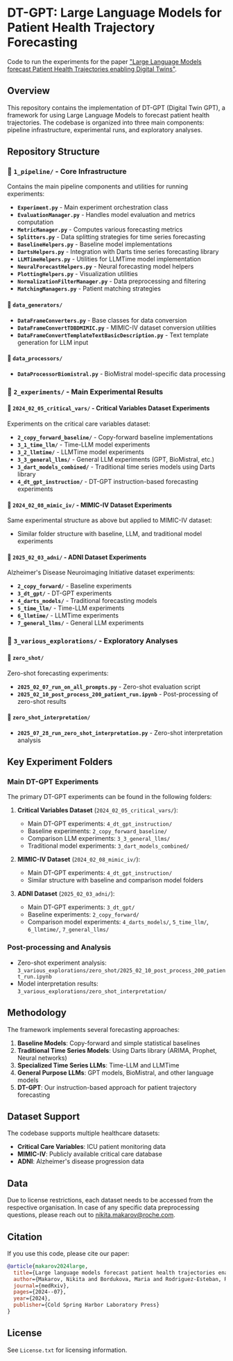 
# DT-GPT: Large Language Models for Patient Health Trajectory Forecasting

Code to run the experiments for the paper ["Large Language Models forecast Patient Health Trajectories enabling Digital Twins"](https://www.medrxiv.org/content/10.1101/2024.07.05.24309957v2).

## Overview

This repository contains the implementation of DT-GPT (Digital Twin GPT), a framework for using Large Language Models to forecast patient health trajectories. The codebase is organized into three main components: pipeline infrastructure, experimental runs, and exploratory analyses.

## Repository Structure

### 📁 `1_pipeline/` - Core Infrastructure
Contains the main pipeline components and utilities for running experiments:

- **`Experiment.py`** - Main experiment orchestration class
- **`EvaluationManager.py`** - Handles model evaluation and metrics computation
- **`MetricManager.py`** - Computes various forecasting metrics
- **`Splitters.py`** - Data splitting strategies for time series forecasting
- **`BaselineHelpers.py`** - Baseline model implementations
- **`DartsHelpers.py`** - Integration with Darts time series forecasting library
- **`LLMTimeHelpers.py`** - Utilities for LLMTime model implementation
- **`NeuralForecastHelpers.py`** - Neural forecasting model helpers
- **`PlottingHelpers.py`** - Visualization utilities
- **`NormalizationFilterManager.py`** - Data preprocessing and filtering
- **`MatchingManagers.py`** - Patient matching strategies

#### 📁 `data_generators/`
- **`DataFrameConverters.py`** - Base classes for data conversion
- **`DataFrameConvertTDBDMIMIC.py`** - MIMIC-IV dataset conversion utilities
- **`DataFrameConvertTemplateTextBasicDescription.py`** - Text template generation for LLM input

#### 📁 `data_processors/`
- **`DataProcessorBiomistral.py`** - BioMistral model-specific data processing

### 📁 `2_experiments/` - Main Experimental Results

#### 📁 `2024_02_05_critical_vars/` - Critical Variables Dataset Experiments
Experiments on the critical care variables dataset:
- **`2_copy_forward_baseline/`** - Copy-forward baseline implementations
- **`3_1_time_llm/`** - Time-LLM model experiments
- **`3_2_llmtime/`** - LLMTime model experiments  
- **`3_3_general_llms/`** - General LLM experiments (GPT, BioMistral, etc.)
- **`3_dart_models_combined/`** - Traditional time series models using Darts library
- **`4_dt_gpt_instruction/`** - DT-GPT instruction-based forecasting experiments

#### 📁 `2024_02_08_mimic_iv/` - MIMIC-IV Dataset Experiments
Same experimental structure as above but applied to MIMIC-IV dataset:
- Similar folder structure with baseline, LLM, and traditional model experiments

#### 📁 `2025_02_03_adni/` - ADNI Dataset Experiments
Alzheimer's Disease Neuroimaging Initiative dataset experiments:
- **`2_copy_forward/`** - Baseline experiments
- **`3_dt_gpt/`** - DT-GPT experiments
- **`4_darts_models/`** - Traditional forecasting models
- **`5_time_llm/`** - Time-LLM experiments
- **`6_llmtime/`** - LLMTime experiments
- **`7_general_llms/`** - General LLM experiments

### 📁 `3_various_explorations/` - Exploratory Analyses

#### 📁 `zero_shot/`
Zero-shot forecasting experiments:
- **`2025_02_07_run_on_all_prompts.py`** - Zero-shot evaluation script
- **`2025_02_10_post_process_200_patient_run.ipynb`** - Post-processing of zero-shot results

#### 📁 `zero_shot_interpretation/`
- **`2025_07_28_run_zero_shot_interpretation.py`** - Zero-shot interpretation analysis

## Key Experiment Folders

### Main DT-GPT Experiments
The primary DT-GPT experiments can be found in the following folders:

1. **Critical Variables Dataset** (`2024_02_05_critical_vars/`):
   - Main DT-GPT experiments: `4_dt_gpt_instruction/`
   - Baseline experiments: `2_copy_forward_baseline/`
   - Comparison LLM experiments: `3_3_general_llms/`
   - Traditional model experiments: `3_dart_models_combined/`

2. **MIMIC-IV Dataset** (`2024_02_08_mimic_iv/`):
   - Main DT-GPT experiments: `4_dt_gpt_instruction/`
   - Similar structure with baseline and comparison model folders

3. **ADNI Dataset** (`2025_02_03_adni/`):
   - Main DT-GPT experiments: `3_dt_gpt/`
   - Baseline experiments: `2_copy_forward/`
   - Comparison model experiments: `4_darts_models/`, `5_time_llm/`, `6_llmtime/`, `7_general_llms/`

### Post-processing and Analysis
- Zero-shot experiment analysis: `3_various_explorations/zero_shot/2025_02_10_post_process_200_patient_run.ipynb`
- Model interpretation results: `3_various_explorations/zero_shot_interpretation/`

## Methodology

The framework implements several forecasting approaches:

1. **Baseline Models**: Copy-forward and simple statistical baselines
2. **Traditional Time Series Models**: Using Darts library (ARIMA, Prophet, Neural networks)
3. **Specialized Time Series LLMs**: Time-LLM and LLMTime
4. **General Purpose LLMs**: GPT models, BioMistral, and other language models
5. **DT-GPT**: Our instruction-based approach for patient trajectory forecasting

## Dataset Support

The codebase supports multiple healthcare datasets:
- **Critical Care Variables**: ICU patient monitoring data
- **MIMIC-IV**: Publicly available critical care database
- **ADNI**: Alzheimer's disease progression data

## Data

Due to license restrictions, each dataset needs to be accessed from the respective organisation. In case of any specific data preprocessing questions, please reach out to [nikita.makarov@roche.com](nikita.makarov@roche.com).

## Citation

If you use this code, please cite our paper:
```bibtex
@article{makarov2024large,
  title={Large language models forecast patient health trajectories enabling digital twins},
  author={Makarov, Nikita and Bordukova, Maria and Rodriguez-Esteban, Raul and Schmich, Fabian and Menden, Michael P},
  journal={medRxiv},
  pages={2024--07},
  year={2024},
  publisher={Cold Spring Harbor Laboratory Press}
}
```

## License

See `License.txt` for licensing information.